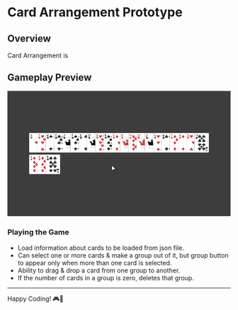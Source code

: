 # Card Arrangement Prototype

## Overview
Card Arrangement is


## Gameplay Preview
![Watch Gameplay](/Gameplay%20Recording/Gameplay.gif)  

### Playing the Game
- Load information about cards to be loaded from json file.
- Can select one or more cards & make a group out of it, but group button to appear only when more than one card is selected.
- Ability to drag & drop a card from one group to another.
- If the number of cards in a group is zero, deletes that group.

---
Happy Coding! 🎮🚀
